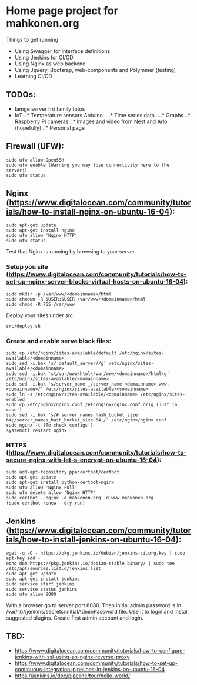 # Home page project for mahkonen.org

Things to get running
* Using Swagger for interface definitions
* Using Jenkins for CI/CD
* Using Nginx as web backend
* Using Jquery, Bootsrap, web-components and Polymmer (testing)
* Learning CI/CD

## TODOs:
* Iamge server fro family fotos
* IoT
	..* Temperature sensors Arduino
		....* Time series data
		....* Graphs
	..* Raspberry Pi cameras
	..* Images and video from Nest and Arlo (hopefully)
	..* Personal page

## Firewall (UFW):
```
sudo ufw allow OpenSSH
sudo ufw enable (Warning you may lose connectivity here to the server!)
sudo ufw status
```

## Nginx (https://www.digitalocean.com/community/tutorials/how-to-install-nginx-on-ubuntu-16-04):
```
sudo apt-get update
sudo apt-get install nginx
sudo ufw allow 'Nginx HTTP'
sudo ufw status
```

Test that Nginx is running by browsing to your server.

### Setup you site (https://www.digitalocean.com/community/tutorials/how-to-set-up-nginx-server-blocks-virtual-hosts-on-ubuntu-16-04):
```
sudo mkdir -p /var/www/<domainname>/html
sudo chmown -R $USER:$USER /var/www/<domainname>/html
sudo chmod -R 755 /var/www
```

Deploy your sites under src:
```
src/deploy.sh
```

### Create and enable serve block files:
```
sudo cp /etc/nginx/sites-available/default /etc/nginx/sites-available/<domainname>
sudo sed -i.bak 's/ default_server//g' /etc/nginx/sites-available/<domainname>
sudo sed -i.bak 's\/var/www/html\/var/www/<domainname>/html\g' /etc/nginx/sites-available/<domainname>
sudo sed -i.bak 's/server_name _/server_name <domainname> www.<domainname>/' /etc/nginx/sites-available/<somainname>
sudo ln -s /etc/nginx/sites-available/<domainname> /etc/nginx/sites-enabled
sudo cp /etc/nginx/nginx.conf /etc/nginx/nginx.conf.orig (Just in case!)
sudo sed -i.bak 's/# server_names_hash_bucket_size 64;/server_names_hash_bucket_size 64;/' /etc/nginx/nginx.conf
sudo nginx -t (To check configs!)
systemctl restart nginx
```

### HTTPS (https://www.digitalocean.com/community/tutorials/how-to-secure-nginx-with-let-s-encrypt-on-ubuntu-16-04):
```
sudo add-apt-repository ppa:certbot/certbot
sudo apt-get update
sudo apt-get install python-certbot-nginx
sudo ufw allow 'Nginx Full'
sudo ufw delete allow 'Nginx HTTP'
sudo certbot --nginx -d mahkonen.org -d www.mahkonen.org
(sudo certbot renew --dry-run)
```

## Jenkins (https://www.digitalocean.com/community/tutorials/how-to-install-jenkins-on-ubuntu-16-04):
```
wget -q -O - https://pkg.jenkins.io/debian/jenkins-ci.org.key | sudo apt-key add -
echo deb https://pkg.jenkins.io/debian-stable binary/ | sudo tee /etc/apt/sources.list.d/jenkins.list
sudo apt-get update
sudo apt-get install jenkins
sudo service start jenkins
sudo service status jenkins
sudo ufw allow 8080
```
With a browser go to server port 8080. Then initial admin password is in /var/lib//jenkins/secrets/initialAdminPassword file. Use it to login and install suggested plugins. Create first admin account and login.

## TBD:
* https://www.digitalocean.com/community/tutorials/how-to-configure-jenkins-with-ssl-using-an-nginx-reverse-proxy
* https://www.digitalocean.com/community/tutorials/how-to-set-up-continuous-integration-pipelines-in-jenkins-on-ubuntu-16-04
* https://jenkins.io/doc/pipeline/tour/hello-world/

